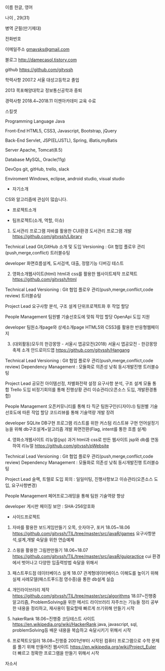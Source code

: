 이름 한글, 영어

나이 , 29(31)

병역 군필(만기제대)

전화번호

이메일주소 gmavsks@gmail.com

블로그 http://damecasol.tistory.com

github https://github.com/gitvssh

학력사항 2007.2 서울 대성고등학교 졸업 

2013 목포해양대학교 정보통신공학과 중퇴

경력사항 2018.4~2018.11 이젠아카데미 교육 수료

스킬셋

Programming Language
Java

Front-End
HTML5, CSS3, Javascript, Bootstrap, jQuery

Back-End
Servlet, JSP(EL/JSTL), Spring, iBatis,myBatis

Server 
Apache, Tomcat(8.5)

Database 
MySQL, Oracle(11g)

DevOps 
git, gitHub, trello, slack

Enviroment 
Windows, eclipse, android studio, visual studio


- 자기소개

CS와 알고리즘에 관심이 많습니다.

- 프로젝트소개

- 팀프로젝트(소개, 역할, 이슈)

1. 도서관리 프로그램
자바를 활용한 CUI환경 도서관리 프로그램 개발
https://github.com/gitvssh/Library

Technical Lead
Git,GitHub 소개 및 도입
Versioning : Git 협업 플로우 관리(push,merge,conflict)
트러블슈팅

developer
화면흐름설계, 도서검색, 대출, 정렬기능
디버깅
테스트

2. 영화소개웹사이트(html)
html과 css를 활용한 웹사이트제작 프로젝트
https://github.com/gitvssh/html

Technical Lead
Versioning : Git 협업 플로우 관리(push,merge,conflict,code review)
트러블슈팅

Project Lead
요구사항 분석, 구조 설계
단위프로젝트화 후 작업 할당

People Management
팀원별 기술선호도에 맞춰 작업 할당
OpenApi 도입 지원

developer
팀원소개page와 상세소개page
HTML5와 CSS3를 활용한 반응형웹페이지


3. (대외활동)모두의 한강몽땅 - 서울시 앱공모전(2018)
서울시 앱공모전 - 한강몽땅 축제 소개 안드로이드앱
https://github.com/gitvssh/Hangang

Technical Lead
Versioning : Git 협업 플로우 관리(push,merge,conflict,code review)
Dependency Management : 모듈화로 의존성 낮춰 동시개발진행
트러블슈팅

Project Lead
공모전 아이템선정, 차별화전략 설정
요구사항 분석, 구조 설계
모듈 통합
Trello 도입
비정기회의를 통해 진행상황 관리
이슈관리(오픈소스 도입, 개발환경통합)

People Management
오픈커뮤니티를 통해 타 직군 팀원구인(디자이너)
팀원별 기술선호도에 따른 작업 할당
코드리뷰를 통해 기술역량 개발 장려

developer
SQLite DB구현
프로그램 리스트를 위한 커스텀 리스트뷰 구현
언어설정기능을 위해 db구조설계+알고리즘 개발
화면전환(Flag, intent를 통한 흐름 설계)

4. 영화소개웹사이트 리뉴얼(jsp)
과거 html과 css로 만든 웹사이트 jsp와 db를 연동하여 리뉴얼
https://github.com/gitvssh/pWebsite

Technical Lead
Versioning : Git 협업 플로우 관리(push,merge,conflict,code review)
Dependency Management : 모듈화로 의존성 낮춰 동시개발진행
트러블슈팅

Project Lead
슬랙, 트렐로 도입
회의 : 일일미팅, 진행사항보고
이슈관리(오픈소스 도입, 요구사항변경)

People Management
페어프로그래밍을 통해 팀원 기술역량 향상

developer
게시판 페이징
보안 : SHA-256암호화



- 사이드프로젝트

1. 자바를 활용한 보드게임만들기 오목, 숫자야구, 포커
18.05~18.06
https://github.com/gitvssh/TIL/tree/master/src/javaR/games
요구사항분석,설계,개발 숙달을 위한 연습예제



2. 스윙을 활용한 그림판만들기
18.06~18.07
https://github.com/gitvssh/TIL/tree/master/src/javaR/guipractice
cui 환경에서 벗어나고 다양한 입출력방법 숙달을 위해서


3. 패스트푸드점 데이터베이스 설계
18.07
관계형데이터베이스 이해도를 높이기 위해 실제 사례모델(패스트푸드점 영수증)을 통한 db설계 실습


4. 개인라이브러리 제작
https://github.com/gitvssh/TIL/tree/master/src/algorithms
18.07~진행중
알고리즘, ProblemSolving을 위한 메서드 라이브러리
자주쓰는 기능들 정리
공부한 내용을 정리하고, 재사용이 필요할때 빠르게 쓰기위해 만들기 시작

5. hakerRank
18.06~진행중
코딩테스트 사이트 https://en.wikipedia.org/wiki/HackerRank
java, javascript, sql, problemSolving등 배운 내용을 복습하고 숙달시키기 위해서 시작

6. 프로젝트오일러
18.08~진행중
2001년부터 시작된 컴퓨터 프로그램으로 수학 문제를 풀기 위해 만들어진 웹사이트 https://en.wikipedia.org/wiki/Project_Euler
더 빠르고 정확한 프로그램을 만들기 위해서 시작

자소서
